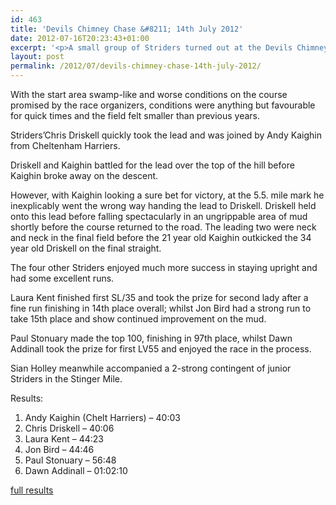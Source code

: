 ```yaml
---
id: 463
title: 'Devils Chimney Chase &#8211; 14th July 2012'
date: 2012-07-16T20:23:43+01:00
excerpt: '<p>A small group of Striders turned out at the Devils Chimney Chase on Saturday for a run in the mud...</p>'
layout: post
permalink: /2012/07/devils-chimney-chase-14th-july-2012/
---
```

</p> 

With the start area swamp-like and worse conditions on the course promised by the race organizers, conditions were anything but favourable for quick times and the field felt smaller than previous years. 

Striders&#8217;Chris Driskell quickly took the lead and was joined by Andy Kaighin from Cheltenham Harriers. 

Driskell and Kaighin battled for the lead over the top of the hill before Kaighin broke away on the descent. 

However, with Kaighin looking a sure bet for victory, at the 5.5. mile mark he inexplicably went the wrong way handing the lead to Driskell. Driskell held onto this lead before falling spectacularly in an ungrippable area of mud shortly before the course returned to the road. The leading two were neck and neck in the final field before the 21 year old Kaighin outkicked the 34 year old Driskell on the final straight. 

The four other Striders enjoyed much more success in staying upright and had some excellent runs. 

Laura Kent finished first SL/35 and took the prize for second lady after a fine run finishing in 14th place overall; whilst Jon Bird had a strong run to take 15th place and show continued improvement on the mud. 

Paul Stonuary made the top 100, finishing in 97th place, whilst Dawn Addinall took the prize for first LV55 and enjoyed the race in the process. 

Sian Holley meanwhile accompanied a 2-strong contingent of junior Striders in the Stinger Mile.

Results:  
1) Andy Kaighin (Chelt Harriers) &#8211; 40:03  
2) Chris Driskell &#8211; 40:06  
14) Laura Kent &#8211; 44:23  
15) Jon Bird &#8211; 44:46  
97) Paul Stonuary &#8211; 56:48  
115) Dawn Addinall &#8211; 01:02:10

<a href="http://www.clcstriders-runningclub.co.uk/images/documents/dccresults2012.pdf" target="_blank" rel="nofollow">full results</a>
